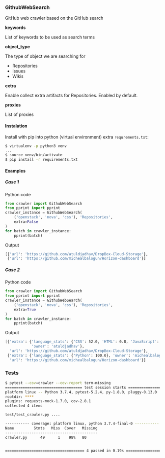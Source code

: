 ### GithubWebSearch
GitHub web crawler based on the GitHub search

**keywords**

List of keywords to be used as search terms

**object_type**

The type of object we are searching for
* Repositories
* Issues
* Wikis

**extra**

Enable collect extra artifacts for Repositories. Enabled by default.

**proxies**

List of proxies

#### Instalation
Install with pip into python (virtual environment) extra `requrements.txt`:
```bash
$ virtualenv -p python3 venv
...
$ source venv/bin/activate
$ pip install -r requirements.txt
```

#### Examples
##### Case 1
Python code
```python
from crawler import GithubWebSearch
from pprint import pprint
crawler_instance = GithubWebSearch(
    ('openstack', 'nova', 'css'), 'Repositories', 
    extra=False
)
for batch in crawler_instance:
    pprint(batch)
```
Output
```python
[{'url': 'https://github.com/atuldjadhav/DropBox-Cloud-Storage'},
 {'url': 'https://github.com/michealbalogun/Horizon-dashboard'}]
```
##### Case 2
Python code
```python
from crawler import GithubWebSearch
from pprint import pprint
crawler_instance = GithubWebSearch(
    ('openstack', 'nova', 'css'), 'Repositories', 
    extra=True
)
for batch in crawler_instance:
    pprint(batch)

```
Output
```bash
[{'extra': {'language_stats': {'CSS': 52.0, 'HTML': 0.8, 'JavaScript': 47.2},
            'owner': 'atuldjadhav'},
  'url': 'https://github.com/atuldjadhav/DropBox-Cloud-Storage'},
 {'extra': {'language_stats': {'Python': 100.0}, 'owner': 'michealbalogun'},
  'url': 'https://github.com/michealbalogun/Horizon-dashboard'}]
```

### Tests
```bash
$ pytest --cov=crawler --cov-report term-missing 
=================================== test session starts ===================================
platform linux -- Python 3.7.4, pytest-5.2.4, py-1.8.0, pluggy-0.13.0
rootdir: ****
plugins: requests-mock-1.7.0, cov-2.8.1
collected 4 items                                                                         

test/test_crawler.py ....                                                           [100%]

----------- coverage: platform linux, python 3.7.4-final-0 -----------
Name         Stmts   Miss  Cover   Missing
------------------------------------------
crawler.py      49      1    98%   80


==================================== 4 passed in 0.19s ====================================
```
